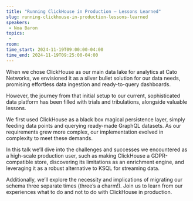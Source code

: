 ```yaml
---
title: "Running ClickHouse in Production – Lessons Learned"
slug: running-clickhouse-in-production-lessons-learned
speakers:
 - Noa Baron
topics:
 - 
room: 
time_start: 2024-11-19T09:00:00-04:00
time_end: 2024-11-19T09:25:00-04:00
---
```


When we chose ClickHouse as our main data lake for analytics at Cato Networks, we envisioned it as a silver bullet solution for our data needs, promising effortless data ingestion and ready-to-query dashboards.
 
 
 
 However, the journey from that initial setup to our current, sophisticated data platform has been filled with trials and tribulations, alongside valuable lessons.
 
 
 
 We first used ClickHouse as a black box magical persistence layer, simply feeding data points and querying ready-made GraphQL datasets. As our requirements grew more complex, our implementation evolved in complexity to meet these demands.
 
 
 
 In this talk we’ll dive into the challenges and successes we encountered as a high-scale production user, such as making ClickHouse a GDPR-compatible store, discovering its limitations as an enrichment engine, and leveraging it as a robust alternative to KSQL for streaming data.
 
 
 
 Additionally, we’ll explore the necessity and implications of migrating our schema three separate times (three’s a charm!). Join us to learn from our experiences what to do and not to do with ClickHouse in production.
